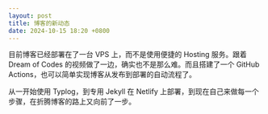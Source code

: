 ```yaml
---
layout: post
title: 博客的新动态
date: 2024-10-15 18:20 +0800
---
```


目前博客已经部署在了一台 VPS 上，而不是使用便捷的 Hosting 服务。跟着 Dream of Codes 的视频做了一边，确实也不是那么难。而且搭建了一个 GitHub Actions，也可以简单实现博客从发布到部署的自动流程了。

从一开始使用 Typlog，到专用 Jekyll 在 Netlify 上部署，到现在自己来做每一个步骤，在折腾博客的路上又向前了一步。
